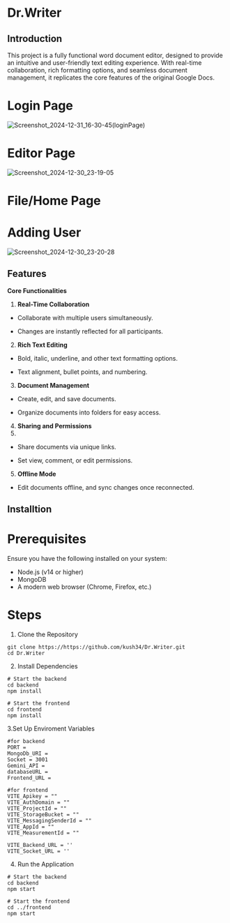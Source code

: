 # Dr.Writer
## Introduction
This project is a fully functional word document editor, designed to provide an intuitive and user-friendly text editing experience. With real-time collaboration, rich formatting options, and seamless document management, it replicates the core features of the original Google Docs.
# Login Page
![Screenshot_2024-12-31_16-30-45(loginPage)](https://github.com/user-attachments/assets/26294ef2-a4c9-42d7-ac95-4f056cb8e744)
# Editor Page
![Screenshot_2024-12-30_23-19-05](https://github.com/user-attachments/assets/f13b818a-5858-467e-a680-c822bf25f83e)
# File/Home Page

# Adding User
![Screenshot_2024-12-30_23-20-28](https://github.com/user-attachments/assets/fabe3305-393e-4f05-9d9a-16e1acd7b834)
## Features

**Core Functionalities**

1. **Real-Time Collaboration**

 * Collaborate with multiple users simultaneously.

 * Changes are instantly reflected for all participants.

2. **Rich Text Editing**

 * Bold, italic, underline, and other text formatting options.

 * Text alignment, bullet points, and numbering.

3. **Document Management**

  * Create, edit, and save documents.

 * Organize documents into folders for easy access.

4. **Sharing and Permissions**
5. 
 * Share documents via unique links.

 * Set view, comment, or edit permissions.

5. **Offline Mode**
 * Edit documents offline, and sync changes once reconnected.

## Installtion

# Prerequisites

Ensure you have the following installed on your system:
* Node.js (v14 or higher)
* MongoDB
* A modern web browser (Chrome, Firefox, etc.)

# Steps
1. Clone the Repository
```
git clone https://https://github.com/kush34/Dr.Writer.git
cd Dr.Writer
```
2. Install Dependencies
```
# Start the backend
cd backend
npm install

# Start the frontend
cd frontend
npm install
```
3.Set Up Enviroment Variables
```
#for backend
PORT = 
MongoDb_URI = 
Socket = 3001
Gemini_API = 
databaseURL = 
Frontend_URL = 

#for frontend
VITE_Apikey = ""
VITE_AuthDomain = ""
VITE_ProjectId = ""
VITE_StorageBucket = ""
VITE_MessagingSenderId = ""
VITE_AppId = ""
VITE_MeasurementId = "" 

VITE_Backend_URL = ''
VITE_Socket_URL = ''
```
4. Run the Application
 ```
# Start the backend
cd backend
npm start

# Start the frontend
cd ../frontend
npm start
```
